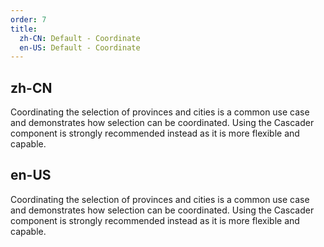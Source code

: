 ```yaml
---
order: 7
title:
  zh-CN: Default - Coordinate
  en-US: Default - Coordinate
---
```


## zh-CN

Coordinating the selection of provinces and cities is a common use case and demonstrates how selection can be coordinated. Using the Cascader component is strongly recommended instead as it is more flexible and capable.

## en-US

Coordinating the selection of provinces and cities is a common use case and demonstrates how selection can be coordinated. Using the Cascader component is strongly recommended instead as it is more flexible and capable.